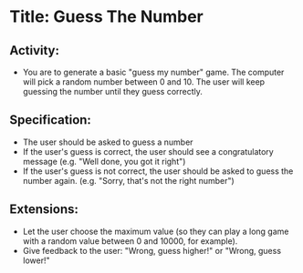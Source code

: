 # Title: Guess The Number

## Activity:

- You are to generate a basic "guess my number" game. The computer will pick a random number between 0 and 10. The user will keep guessing the number until they guess correctly.

## Specification:

- The user should be asked to guess a number
- If the user's guess is correct, the user should see a congratulatory message (e.g. "Well done, you got it right")
- If the user's guess is not correct, the user should be asked to guess the number again. (e.g. "Sorry, that's not the right number")

## Extensions:

- Let the user choose the maximum value (so they can play a long game with a random value between 0 and 10000, for example).
- Give feedback to the user: "Wrong, guess higher!" or "Wrong, guess lower!"
